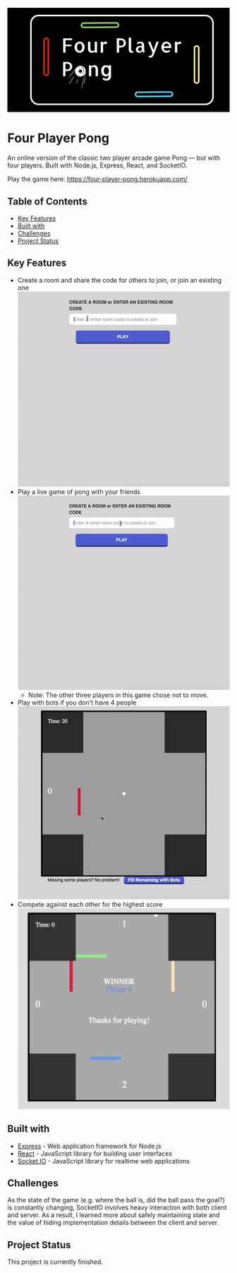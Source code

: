 <p align="center">
  <img src="documentation/pics/logo.png" alt="Four Player Pong logo"> 
</p>

# Four Player Pong
An online version of the classic two player arcade game Pong — but with four players. Built with Node.js, Express, React, and SocketIO. 

Play the game here: https://four-player-pong.herokuapp.com/

## Table of Contents
* [Key Features](#key-features)
* [Built with](#built-with)
* [Challenges](#challenges)
* [Project Status](#project-status)

## Key Features
* Create a room and share the code for others to join, or join an existing one
![join-room](documentation/gifs/join-room.gif)
* Play a live game of pong with your friends
![play](documentation/gifs/play-with-four-players.gif)
	* Note: The other three players in this game chose not to move. 
* Play with bots if you don't have 4 people
![play-with-bots](documentation/gifs/play-with-bots.gif)
* Compete against each other for the highest score
![play-with-bots](documentation/pics/sample-win-screen.png)

## Built with
* [Express](https://expressjs.com/) - Web application framework for Node.js
* [React](https://reactjs.org) - JavaScript library for building user interfaces
* [Socket.IO](https://socket.io) - JavaScript library for realtime web applications

## Challenges
As the state of the game (e.g. where the ball is, did the ball pass the goal?) is constantly changing, SocketIO involves heavy interaction with both client and server. As a result, I learned more about safely maintaining state and the value of hiding implementation details between the client and server.

## Project Status
This project is currently finished.